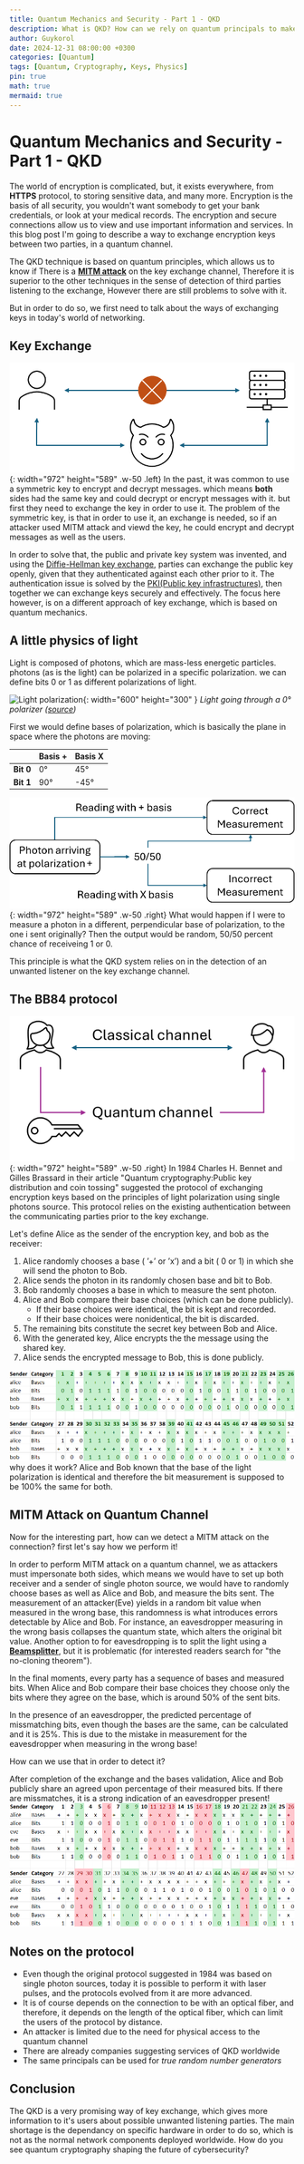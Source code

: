 ```yaml
---
title: Quantum Mechanics and Security - Part 1 - QKD
description: What is QKD? How can we rely on quantum principals to make distribution of encryption keys better?
author: Guykorol
date: 2024-12-31 08:00:00 +0300
categories: [Quantum]
tags: [Quantum, Cryptography, Keys, Physics]
pin: true
math: true
mermaid: true
---
```


# Quantum Mechanics and Security - Part 1 - QKD

The world of encryption is complicated, but, it exists everywhere, from **HTTPS** protocol, to storing sensitive data, and many more.
Encryption is the basis of all security, you wouldn't want somebody to get your bank credentials, or look at your medical records. The encryption and secure connections allow us to view and use important information and services.
In this blog post I'm going to describe a way to exchange encryption keys between two parties, in a quantum channel.

The QKD technique is based on quantum principles, which allows us to know if There is a [**MITM attack**](https://en.wikipedia.org/wiki/Man-in-the-middle_attack) on the key exchange channel, Therefore it is superior to the other techniques in the sense of detection of third parties listening to the exchange, However there are still problems to solve with it.

But in order to do so, we first need to talk about the ways of exchanging keys in today's world of networking.

## Key Exchange 
![Man in the middle attack](/assets/img/QKD/MITM.png){: width="972" height="589" .w-50 .left}
In the past, it was common to use a symmetric key to encrypt and decrypt messages. which means **both** sides had the same key and could decrypt or encrypt messages with it. but first they need to exchange the key in order to use it.
The problem of the symmetric key, is that in order to use it, an exchange is needed, so if an attacker used MITM attack and viewd the key, he could encrypt and decrypt messages as well as the users.


In order to solve that, the public and private key system was invented, and using the [Diffie-Hellman key exchange](https://en.wikipedia.org/wiki/Diffie%E2%80%93Hellman_key_exchange), parties can exchange the public key openly, given that they authenticated against each other prior to it. The authentication issue is solved by the [PKI(Public key infrastructures)](https://en.wikipedia.org/wiki/Public_key_infrastructure), then together we can exchange keys securely and effectively. The focus here however, is on a different approach of key exchange, which is based on quantum mechanics.

## A little physics of light
Light is composed of photons, which are mass-less energetic particles. photons (as is the light) can be polarized in a specific polarization. we can define bits 0 or 1 as different polarizations of light.

![Light polarization](https://cdn1.byjus.com/wp-content/uploads/2023/02/Polarization-of-Light-Updated.png){: width="600" height="300" }
_Light going through a 0&#176; polarizer ([source](https://byjus.com/physics/polarization-of-light/))_

First we would define bases of polarization, which is basically the plane in space where the photons are moving:


|              | **Basis +**  | **Basis X**  |
|--------------|--------------|--------------|
| **Bit 0**    | 0&#176;    | 45&#176;  |
| **Bit 1**    | 90&#176;   | -45&#176;  |



![light polarization measurement](/assets/img/QKD/measurement.png){: width="972" height="589" .w-50 .right}
What would happen if I were to measure a photon in a different, perpendicular base of polarization, to the one i sent originally? Then the output would be random, 50/50 percent chance of receiveing 1 or 0.

This principle is what the QKD system relies on in the detection of an unwanted listener on the key exchange channel.

## The BB84 protocol
![Quantum Channel](/assets/img/QKD/alice_bob_channel.png){: width="972" height="589" .w-50 .right}
In 1984 Charles H. Bennet and Gilles Brassard in their article "Quantum cryptography:Public key distribution and coin tossing" suggested the protocol of exchanging encryption keys based on the principles of light polarization using single photons source.
This protocol relies on the existing authentication between the communicating parties prior to the key exchange.

Let's define Alice as the sender of the encryption key, and bob as the receiver:

1. Alice randomly chooses a base ( ’+’ or ’x’) and a bit ( 0 or 1) in which she will send the photon to Bob.
2. Alice sends the photon in its randomly chosen base and bit to Bob.
3. Bob randomly chooses a base in which to measure the sent photon.
4. Alice and Bob compare their base choices (which can be done publicly).
    * If their base choices were identical, the bit is kept and recorded.
    * If their base choices were nonidentical, the bit is discarded.
5. The remaining bits constitute the secret key between Bob and Alice.
6. With the generated key, Alice encrypts the the message using the shared key.
7. Alice sends the encrypted message to Bob, this is done publicly.

![Alice and bob bases and bits](/assets/img/QKD/results_bob_and_alice.png)
why does it work? Alice and Bob known that the base of the light polarization is identical and therefore the bit measurement is supposed to be 100% the same for both. 

## MITM Attack on Quantum Channel
Now for the interesting part, how can we detect a MITM attack on the connection? first let's say how we perform it!

In order to perform MITM attack on a quantum channel, we as attackers must impersonate both sides, which means we would have to set up both receiver and a sender of single photon source, we would have to randomly choose bases as well as Alice and Bob, and measure the bits sent.
The measurement of an attacker(Eve) yields in a random bit value when measured in the wrong base, this randomness is what introduces errors detectable by Alice and Bob. For instance, an eavesdropper measuring in the wrong basis collapses the quantum state, which alters the original bit value. Another option to for eavesdropping is to split the light using a [**Beamsplitter**](https://en.wikipedia.org/wiki/Beam_splitter), but it is problematic (for interested readers search for "the no-cloning theorem").

In the final moments, every party has a sequence of bases and measured bits. When Alice and Bob compare their base choices they choose only the bits where they agree on the base, which is around 50% of the sent bits.

In the presence of an eavesdropper, the predicted percentage of missmatching bits, even though the bases are the same, can be calculated and it is 25%. This is due to the mistake in measurement for the eavesdropper when measuring in the wrong base!

How can we use that in order to detect it?

After completion of the exchange and the bases validation, Alice and Bob publicly share an agreed upon percentage of their measured bits. If there are missmatches, it is a strong indication of an eavesdropper present!
![Alice and bob bases and bits with eve](/assets/img/QKD/results_bob_and_alice_and_eve.png)

## Notes on the protocol
* Even though the original protocol suggested in 1984 was based on single photon sources, today it is possible to perform it with laser pulses, and the protocols evolved from it are more advanced. 
* It is of course depends on the connection to be with an optical fiber, and therefore, it depends on the length of the optical fiber, which can limit the users of the protocol by distance.
* An attacker is limited due to the need for physical access to the quantum channel
* There are already companies suggesting services of QKD worldwide
* The same principals can be used for _true random number generators_

## Conclusion
The QKD is a very promising way of key exchange, which gives more information to it's users about possible unwanted listening parties.
The main shortage is the dependancy on specific hardware in order to do so, which is not as the normal network components deployed worldwide.
How do you see quantum cryptography shaping the future of cybersecurity?